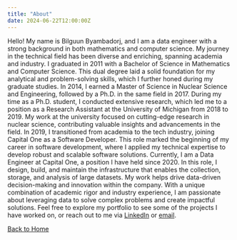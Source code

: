 ```yaml
---
title: "About"
date: 2024-06-22T12:00:00Z
---
```


Hello! My name is Bilguun Byambadorj, and I am a data engineer with a strong background in both mathematics and computer science. My journey in the technical field has been diverse and enriching, spanning academia and industry. I graduated in 2011 with a Bachelor of Science in Mathematics and Computer Science. This dual degree laid a solid foundation for my analytical and problem-solving skills, which I further honed during my graduate studies. In 2014, I earned a Master of Science in Nuclear Science and Engineering, followed by a Ph.D. in the same field in 2017. During my time as a Ph.D. student, I conducted extensive research, which led me to a position as a Research Assistant at the University of Michigan from 2018 to 2019. My work at the university focused on cutting-edge research in nuclear science, contributing valuable insights and advancements in the field. In 2019, I transitioned from academia to the tech industry, joining Capital One as a Software Developer. This role marked the beginning of my career in software development, where I applied my technical expertise to develop robust and scalable software solutions. Currently, I am a Data Engineer at Capital One, a position I have held since 2020. In this role, I design, build, and maintain the infrastructure that enables the collection, storage, and analysis of large datasets. My work helps drive data-driven decision-making and innovation within the company. With a unique combination of academic rigor and industry experience, I am passionate about leveraging data to solve complex problems and create impactful solutions. Feel free to explore my portfolio to see some of the projects I have worked on, or reach out to me via [LinkedIn](https://linkedin.com/in/yourprofile) or [email](mailto:bilguunbyam@gmail.com).

[Back to Home](/)